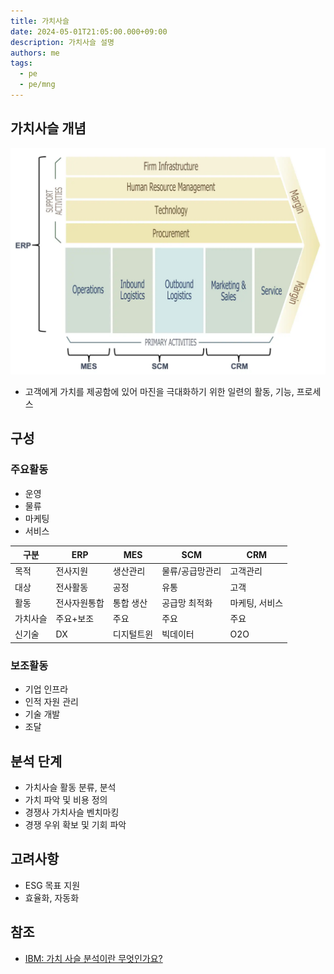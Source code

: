 ```yaml
---
title: 가치사슬
date: 2024-05-01T21:05:00.000+09:00
description: 가치사슬 설명
authors: me
tags:
  - pe
  - pe/mng
---
```


## 가치사슬 개념

![value-chain](/img/pe/value-chain.webp)

- 고객에게 가치를 제공함에 있어 마진을 극대화하기 위한 일련의 활동, 기능, 프로세스

## 구성

### 주요활동

- 운영
- 물류
- 마케팅
- 서비스

| 구분     | ERP          | MES        | SCM             | CRM            |
| -------- | ------------ | ---------- | --------------- | -------------- |
| 목적     | 전사지원     | 생산관리   | 물류/공급망관리 | 고객관리       |
| 대상     | 전사활동     | 공정       | 유통            | 고객           |
| 활동     | 전사자원통합 | 통합 생산  | 공급망 최적화   | 마케팅, 서비스 |
| 가치사슬 | 주요+보조    | 주요       | 주요            | 주요           |
| 신기술   | DX           | 디지털트윈 | 빅데이터        | O2O            |

### 보조활동

- 기업 인프라
- 인적 자원 관리
- 기술 개발
- 조달

## 분석 단계

- 가치사슬 활동 분류, 분석
- 가치 파악 및 비용 정의
- 경쟁사 가치사슬 벤치마킹
- 경쟁 우위 확보 및 기회 파악

## 고려사항

- ESG 목표 지원
- 효율화, 자동화

## 참조

- [IBM: 가치 사슬 분석이란 무엇인가요?](https://www.ibm.com/kr-ko/topics/value-chain-analysis)

